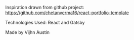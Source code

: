 


Inspiration drawn from github project: https://github.com/chetanverma16/react-portfolio-template

Technologies Used: React and Gatsby 

Made by Vijhn Austin








